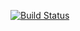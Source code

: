 [![Build Status](https://travis-ci.org/ilitotor/cursoDjango.svg?branch=master)](https://travis-ci.org/ilitotor/cursoDjango)